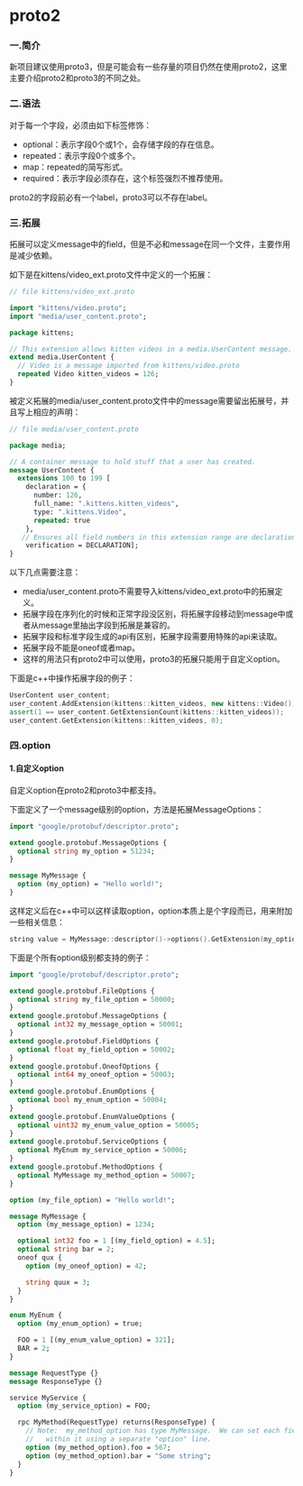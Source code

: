 # proto2

### 一.简介

新项目建议使用proto3，但是可能会有一些存量的项目仍然在使用proto2，这里主要介绍proto2和proto3的不同之处。

### 二.语法

对于每一个字段，必须由如下标签修饰：

* optional：表示字段0个或1个，会存储字段的存在信息。
* repeated：表示字段0个或多个。
* map：repeated的简写形式。
* required：表示字段必须存在，这个标签强烈不推荐使用。

proto2的字段前必有一个label，proto3可以不存在label。

### 三.拓展

拓展可以定义message中的field，但是不必和message在同一个文件，主要作用是减少依赖。

如下是在kittens/video\_ext.proto文件中定义的一个拓展：

```protobuf
// file kittens/video_ext.proto

import "kittens/video.proto";
import "media/user_content.proto";

package kittens;

// This extension allows kitten videos in a media.UserContent message.
extend media.UserContent {
  // Video is a message imported from kittens/video.proto
  repeated Video kitten_videos = 126;
}
```

被定义拓展的media/user\_content.proto文件中的message需要留出拓展号，并且写上相应的声明：

```protobuf
// file media/user_content.proto

package media;

// A container message to hold stuff that a user has created.
message UserContent {
  extensions 100 to 199 [
    declaration = {
      number: 126,
      full_name: ".kittens.kitten_videos",
      type: ".kittens.Video",
      repeated: true
    },
   // Ensures all field numbers in this extension range are declarations.
    verification = DECLARATION];
}
```

以下几点需要注意：

* media/user\_content.proto不需要导入kittens/video\_ext.proto中的拓展定义。
* 拓展字段在序列化的时候和正常字段没区别，将拓展字段移动到message中或者从message里抽出字段到拓展是兼容的。
* 拓展字段和标准字段生成的api有区别，拓展字段需要用特殊的api来读取。
* 拓展字段不能是oneof或者map。
* 这样的用法只有proto2中可以使用，proto3的拓展只能用于自定义option。

下面是c++中操作拓展字段的例子：

```cpp
UserContent user_content;
user_content.AddExtension(kittens::kitten_videos, new kittens::Video());
assert(1 == user_content.GetExtensionCount(kittens::kitten_videos));
user_content.GetExtension(kittens::kitten_videos, 0);
```

### 四.option

#### 1.自定义option

自定义option在proto2和proto3中都支持。

下面定义了一个message级别的option，方法是拓展MessageOptions：

```protobuf
import "google/protobuf/descriptor.proto";

extend google.protobuf.MessageOptions {
  optional string my_option = 51234;
}

message MyMessage {
  option (my_option) = "Hello world!";
}
```

这样定义后在c++中可以这样读取option，option本质上是个字段而已，用来附加一些相关信息：

```cpp
string value = MyMessage::descriptor()->options().GetExtension(my_option);
```

下面是个所有option级别都支持的例子：

```protobuf
import "google/protobuf/descriptor.proto";

extend google.protobuf.FileOptions {
  optional string my_file_option = 50000;
}
extend google.protobuf.MessageOptions {
  optional int32 my_message_option = 50001;
}
extend google.protobuf.FieldOptions {
  optional float my_field_option = 50002;
}
extend google.protobuf.OneofOptions {
  optional int64 my_oneof_option = 50003;
}
extend google.protobuf.EnumOptions {
  optional bool my_enum_option = 50004;
}
extend google.protobuf.EnumValueOptions {
  optional uint32 my_enum_value_option = 50005;
}
extend google.protobuf.ServiceOptions {
  optional MyEnum my_service_option = 50006;
}
extend google.protobuf.MethodOptions {
  optional MyMessage my_method_option = 50007;
}

option (my_file_option) = "Hello world!";

message MyMessage {
  option (my_message_option) = 1234;

  optional int32 foo = 1 [(my_field_option) = 4.5];
  optional string bar = 2;
  oneof qux {
    option (my_oneof_option) = 42;

    string quux = 3;
  }
}

enum MyEnum {
  option (my_enum_option) = true;

  FOO = 1 [(my_enum_value_option) = 321];
  BAR = 2;
}

message RequestType {}
message ResponseType {}

service MyService {
  option (my_service_option) = FOO;

  rpc MyMethod(RequestType) returns(ResponseType) {
    // Note:  my_method_option has type MyMessage.  We can set each field
    //   within it using a separate "option" line.
    option (my_method_option).foo = 567;
    option (my_method_option).bar = "Some string";
  }
}
```
